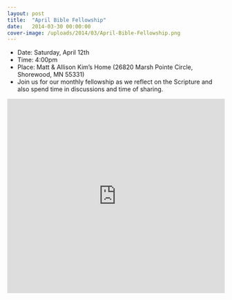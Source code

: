 ```yaml
---
layout: post
title:  "April Bible Fellowship"
date:   2014-03-30 00:00:00
cover-image: /uploads/2014/03/April-Bible-Fellowship.png
---
```

* Date: Saturday, April 12th
* Time: 4:00pm
* Place: Matt & Allison Kim’s Home (26820 Marsh Pointe Circle, Shorewood, MN 55331)
* Join us for our monthly fellowship as we reflect on the Scripture and also spend time in discussions and time of sharing.

<iframe src="https://www.google.com/maps/embed?pb=!1m14!1m8!1m3!1d2826.081984714894!2d-93.6183439!3d44.901328!3m2!1i1024!2i768!4f13.1!3m3!1m2!1s0x87f6030130c53087%3A0xe4996e804f111a52!2s26820+Marsh+Pointe+Cir!5e0!3m2!1sen!2sus!4v1396231105805" width="100%" height="450" frameborder="0" style="border:0"></iframe>